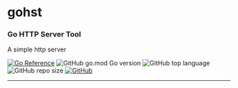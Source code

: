# gohst

### Go HTTP Server Tool
A simple http server

[![Go Reference](https://pkg.go.dev/badge/github.com/cccaaannn/gohst.svg)](https://pkg.go.dev/github.com/cccaaannn/gohst) ![GitHub go.mod Go version](https://img.shields.io/github/go-mod/go-version/cccaaannn/gohst) ![GitHub top language](https://img.shields.io/github/languages/top/cccaaannn/gohst?color=008B8B&style=flat-square) ![GitHub repo size](https://img.shields.io/github/repo-size/cccaaannn/gohst?color=FF6347&style=flat-square) [![GitHub](https://img.shields.io/github/license/cccaaannn/gohst?color=green&style=flat-square)](https://github.com/cccaaannn/gohst/blob/master/LICENSE)

---
